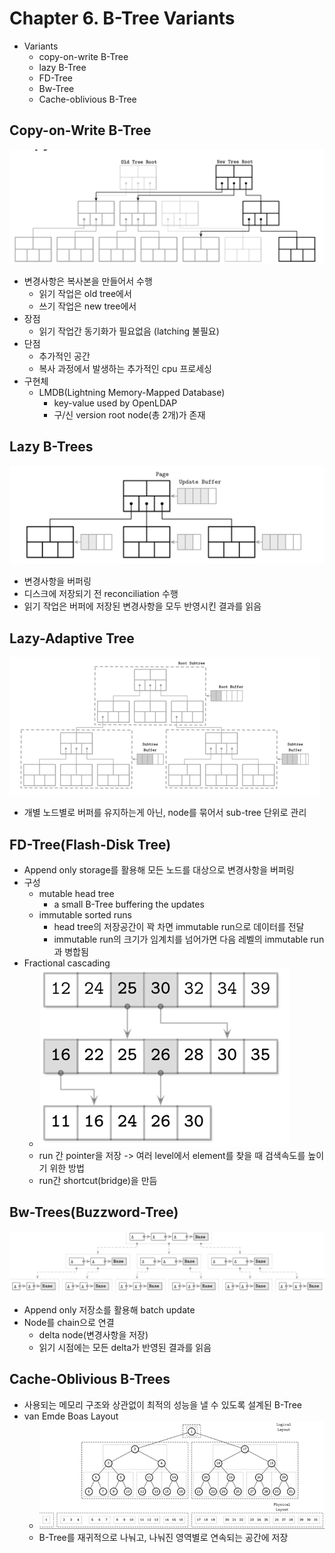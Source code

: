 # Chapter 6. B-Tree Variants 
- Variants 
  - copy-on-write B-Tree 
  - lazy B-Tree 
  - FD-Tree 
  - Bw-Tree 
  - Cache-oblivious B-Tree 

## Copy-on-Write B-Tree 
![img.png](copy-on-write.png)
- 변경사항은 복사본을 만들어서 수행 
  - 읽기 작업은 old tree에서 
  - 쓰기 작업은 new tree에서 
- 장점
  - 읽기 작업간 동기화가 필요없음 (latching 불필요)
- 단점
  - 추가적인 공간
  - 복사 과정에서 발생하는 추가적인 cpu 프로세싱 
- 구현체 
  - LMDB(Lightning Memory-Mapped Database)
    - key-value used by OpenLDAP 
    - 구/신 version root node(총 2개)가 존재 

## Lazy B-Trees 
![img.png](lazy.png)
- 변경사항을 버퍼링 
- 디스크에 저장되기 전 reconciliation 수행 
- 읽기 작업은 버퍼에 저장된 변경사항을 모두 반영시킨 결과를 읽음 
## Lazy-Adaptive Tree 
![img.png](lazy-adaptive.png)
- 개별 노드별로 버퍼를 유지하는게 아닌, node를 묶어서 sub-tree 단위로 관리

## FD-Tree(Flash-Disk Tree)
- Append only storage를 활용해 모든 노드를 대상으로 변경사항을 버퍼링 
- 구성 
  - mutable head tree 
    - a small B-Tree buffering the updates 
  - immutable sorted runs 
    - head tree의 저장공간이 꽉 차면 immutable run으로 데이터를 전달 
    - immutable run의 크기가 임계치를 넘어가면 다음 레벨의 immutable run과 병합됨 
- Fractional cascading 
  - ![img.png](fractional-cascading.png) 
  - run 간 pointer을 저장 -> 여러 level에서 element를 찾을 때 검색속도를 높이기 위한 방법 
  - run간 shortcut(bridge)을 만듬 

## Bw-Trees(Buzzword-Tree) 
![img.png](buzz-word.png)
- Append only 저장소를 활용해 batch update
- Node를 chain으로 연결
  - delta node(변경사항을 저장)
  - 읽기 시점에는 모든 delta가 반영된 결과를 읽음 

## Cache-Oblivious B-Trees 
- 사용되는 메모리 구조와 상관없이 최적의 성능을 낼 수 있도록 설계된 B-Tree 
- van Emde Boas Layout 
  - ![img.png](van-emde-boas.png) 
  - B-Tree를 재귀적으로 나눠고, 나눠진 영역별로 연속되는 공간에 저장 
  